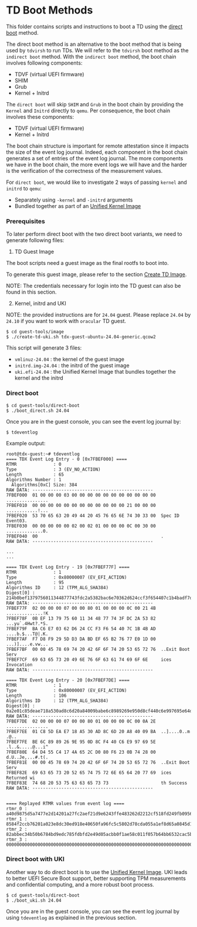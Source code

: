 # TD Boot Methods 

This folder contains scripts and instructions to boot a TD using the [direct
boot](https://qemu-project.gitlab.io/qemu/system/linuxboot.html) method.

The direct boot method is an alternative to the boot method that is being used by `tdvirsh`
to run TDs.
We will refer to the `tdvirsh` boot method as the `indirect boot` method.
With the `indirect boot` method, the boot chain involves following components:
- TDVF (virtual UEFI firmware)
- SHIM
- Grub
- Kernel + Initrd

The `direct boot` will skip `SHIM` and `Grub` in the boot chain by providing the `Kernel`
and `Initrd` directly to `qemu`. Per consequence, the boot chain involves these components:
- TDVF (virtual UEFI firmware)
- Kernel + Initrd

The boot chain structure is important for remote attestation since it impacts the size of
the event log journal. Indeed, each component in the boot chain generates a set of entries of the event
log journal. The more components we have in the boot chain, the more event logs we will have and the harder
is the verification of the correctness of the measurement values.

For `direct boot`, we would like to investigate 2 ways of passing `kernel` and `initrd` to `qemu`:
- Separately using `-kernel` and `-initrd` arguments
- Bundled together as part of an [Unified Kernel Image](https://uapi-group.org/specifications/specs/unified_kernel_image/)

### Prerequisites

To later perform direct boot with the two direct boot variants, we need to generate following files:

1. TD Guest Image

The boot scripts need a guest image as the final rootfs to boot into.

To generate this guest image, please refer to the section [Create TD Image](../../README.md#create-td-image).

NOTE: The credentials necessary for login into the TD guest can also be found in this section.

2. Kernel, initrd and UKI
 
NOTE: the provided instructions are for `24.04` guest.
    Please replace `24.04` by `24.10` if you want to work with `oracular` TD guest.

```
$ cd guest-tools/image
$ ./create-td-uki.sh tdx-guest-ubuntu-24.04-generic.qcow2
```

This script will generate 3 files:
- `vmlinuz-24.04` : the kernel of the guest image
- `initrd.img-24.04` : the initrd of the guest image
- `uki.efi-24.04` : the Unified Kernel Image that bundles together the kernel and the initrd

### Direct boot

```
$ cd guest-tools/direct-boot
$ ./boot_direct.sh 24.04
```

Once you are in the guest console, you can see the event log journal by:

```
$ tdeventlog
```

Example output:

```
root@tdx-guest:~# tdeventlog
==== TDX Event Log Entry - 0 [0x7FBEF000] ====
RTMR              : 0
Type              : 3 (EV_NO_ACTION)
Length            : 65
Algorithms Number : 1
  Algorithms[0xC] Size: 384
RAW DATA: ----------------------------------------------
7FBEF000  01 00 00 00 03 00 00 00 00 00 00 00 00 00 00 00  ................
7FBEF010  00 00 00 00 00 00 00 00 00 00 00 00 21 00 00 00  ............!...
7FBEF020  53 70 65 63 20 49 44 20 45 76 65 6E 74 30 33 00  Spec ID Event03.
7FBEF030  00 00 00 00 00 02 00 02 01 00 00 00 0C 00 30 00  ..............0.
7FBEF040  00                                               .
RAW DATA: ----------------------------------------------

...
...

==== TDX Event Log Entry - 19 [0x7FBEF77F] ====
RTMR              : 1
Type              : 0x80000007 (EV_EFI_ACTION)
Length            : 95
Algorithms ID     : 12 (TPM_ALG_SHA384)
Digest[0] : 214b0bef1379756011344877743fdc2a5382bac6e70362d624ccf3f654407c1b4badf7d8f9295dd3dabdef65b27677e0
RAW DATA: ----------------------------------------------
7FBEF77F  02 00 00 00 07 00 00 80 01 00 00 00 0C 00 21 4B  ..............!K
7FBEF78F  0B EF 13 79 75 60 11 34 48 77 74 3F DC 2A 53 82  ...yu`.4Hwt?.*S.
7FBEF79F  BA C6 E7 03 62 D6 24 CC F3 F6 54 40 7C 1B 4B AD  ....b.$...T@|.K.
7FBEF7AF  F7 D8 F9 29 5D D3 DA BD EF 65 B2 76 77 E0 1D 00  ...)]....e.vw...
7FBEF7BF  00 00 45 78 69 74 20 42 6F 6F 74 20 53 65 72 76  ..Exit Boot Serv
7FBEF7CF  69 63 65 73 20 49 6E 76 6F 63 61 74 69 6F 6E     ices Invocation
RAW DATA: ----------------------------------------------

==== TDX Event Log Entry - 20 [0x7FBEF7DE] ====
RTMR              : 1
Type              : 0x80000007 (EV_EFI_ACTION)
Length            : 106
Algorithms ID     : 12 (TPM_ALG_SHA384)
Digest[0] : 0a2e01c85deae718a530ad8c6d20a84009babe6c8989269e950d8cf440c6e997695e64d455c4174a652cd080f6230b74
RAW DATA: ----------------------------------------------
7FBEF7DE  02 00 00 00 07 00 00 80 01 00 00 00 0C 00 0A 2E  ................
7FBEF7EE  01 C8 5D EA E7 18 A5 30 AD 8C 6D 20 A8 40 09 BA  ..]....0..m .@..
7FBEF7FE  BE 6C 89 89 26 9E 95 0D 8C F4 40 C6 E9 97 69 5E  .l..&.....@...i^
7FBEF80E  64 D4 55 C4 17 4A 65 2C D0 80 F6 23 0B 74 28 00  d.U..Je,...#.t(.
7FBEF81E  00 00 45 78 69 74 20 42 6F 6F 74 20 53 65 72 76  ..Exit Boot Serv
7FBEF82E  69 63 65 73 20 52 65 74 75 72 6E 65 64 20 77 69  ices Returned wi
7FBEF83E  74 68 20 53 75 63 63 65 73 73                    th Success
RAW DATA: ----------------------------------------------


==== Replayed RTMR values from event log ====
rtmr_0 : a40d9875d5a7477e2d14201a27fc2aef21d9e6243ffe483262d2212cf518fd249fb0956d5d3ba30e6dca6d839c8e6212
rtmr_1 : 8584f2ccb76201a023e8dc30ed918e40650fa96fc5c5802d78cda055a1ef8d65a0845d1ced5bb9601ed0060a5bcf8802
rtmr_2 : 82abbec34b50b6784bd9edc785fdbfd2e49d05acbb0f1ae58c011f057b64bb6532cac5b9146bdb245992118d55d90013
rtmr_3 : 000000000000000000000000000000000000000000000000000000000000000000000000000000000000000000000000
```

### Direct boot with UKI

Another way to do direct boot is to use the [Unified Kernel Image](https://uapi-group.org/specifications/specs/unified_kernel_image/).
UKI leads to better UEFI Secure Boot support, better supporting TPM measurements and confidential computing, and a more robust boot process.

```
$ cd guest-tools/direct-boot
$ ./boot_uki.sh 24.04
```

Once you are in the guest console, you can see the event log journal by using `tdeventlog` as explained in the previous section.

